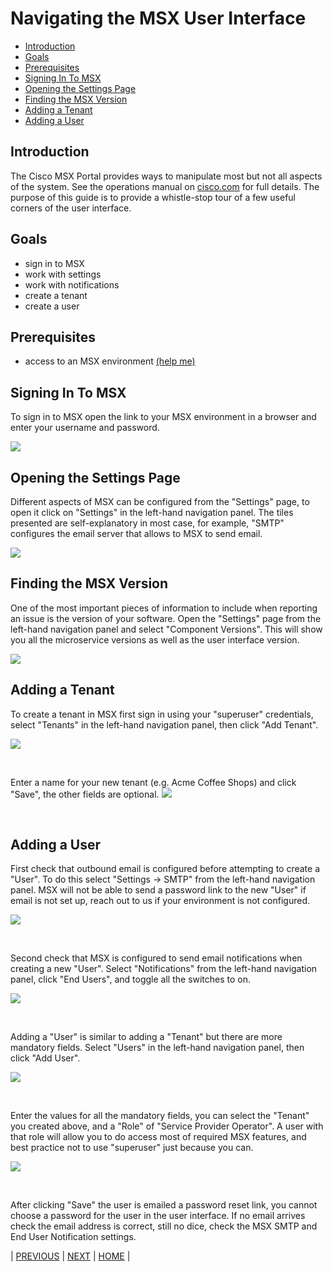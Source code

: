 # Navigating the MSX User Interface
* [Introduction](#introduction)
* [Goals](#goals)
* [Prerequisites](#prerequisites)
* [Signing In To MSX](#signing-in-to-msx)
* [Opening the Settings Page](#opening-the-settings-page)
* [Finding the MSX Version](#finding-the-msx-version)
* [Adding a Tenant](#adding-a-tenant)
* [Adding a User](#adding-a-user)


## Introduction
The Cisco MSX Portal provides ways to manipulate most but not all aspects of the system. See the operations manual on [cisco.com](http://www.cisco.com) for full details. The purpose of this guide is to provide a whistle-stop tour of a few useful corners of the user interface. 


## Goals
* sign in to MSX
* work with settings 
* work with notifications
* create a tenant
* create a user


## Prerequisites
* access to an MSX environment [(help me)](../01-msx-developer-program-basics/02-getting-access-to-an-msx-environment.md)


## Signing In To MSX
To sign in to MSX open the link to your MSX environment in a browser and enter your username and password.

![](images/sign-in-1.png)


## Opening the Settings Page
Different aspects of MSX can be configured from the "Settings" page, to open it click on "Settings" in the left-hand navigation panel. The tiles presented are self-explanatory in most case, for example, "SMTP" configures the email server that allows to MSX to send email. 

![](images/settings-page-1.png)


## Finding the MSX Version
One of the most important pieces of information to include when reporting an issue is the version of your software. Open the "Settings" page from the left-hand navigation panel and select "Component Versions". This will show you all the microservice versions as well as the user interface version.

![](images/msx-versions-1.png)


## Adding a Tenant
To create a tenant in MSX first sign in using your "superuser" credentials, select "Tenants" in the left-hand navigation panel, then click "Add Tenant".

![](images/navigating-the-msx-user-interface-2.png)

<br>

Enter a name for your new tenant (e.g. Acme Coffee Shops) and click "Save", the other fields are optional.
![](images/navigating-the-msx-user-interface-3.png)

<br>


## Adding a User
First check that outbound email is configured before attempting to create a "User". To do this select "Settings -> SMTP" from the left-hand navigation panel. MSX will not be able to send a password link to the new "User" if email is not set up, reach out to us if your environment is not configured.

![](images/smtp-settings-1.png)

<br>

Second check that MSX is configured to send email notifications when creating a new "User". Select "Notifications" from the left-hand navigation panel, click "End Users", and toggle all the switches to on.

![](images/end-user-notifications-1.png)

<br>

Adding a "User" is similar to adding a "Tenant" but there are more mandatory fields. Select "Users" in the left-hand navigation panel, then click "Add User".

![](images/navigating-the-msx-user-interface-4.png)

<br>


Enter the values for all the mandatory fields, you can select the "Tenant" you created above, and a "Role" of "Service Provider Operator". A user with that role will allow you to do access most of required MSX features, and best practice not to use "superuser" just because you can. 

![](images/navigating-the-msx-user-interface-6.png)

<br>

After clicking "Save" the user is emailed a password reset link, you cannot choose a password for the user in the user interface. If no email arrives check the email address is correct, still no dice, check the MSX SMTP and End User Notification settings.


| [PREVIOUS](02-getting-access-to-an-msx-environment.md) | [NEXT](04-using-the-swagger-documentation.md) | [HOME](../index.md#msx-developer-program-basics) |

